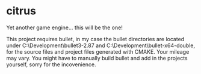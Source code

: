 # citrus
Yet another game engine... this will be the one!

This project requires bullet, in my case the bullet directories are located under C:\Development\bullet3-2.87 and C:\Development\bullet-x64-double, for the source files and project files generated with CMAKE. Your mileage may vary. You might have to manually build bullet and add in the projects yourself, sorry for the incovenience.
